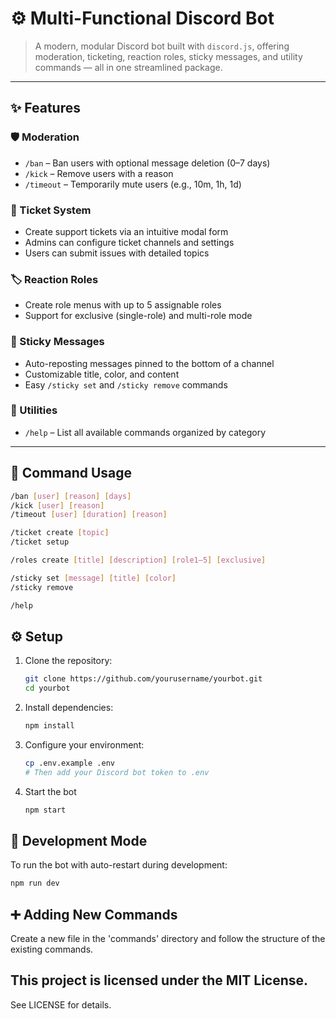 # ⚙️ Multi-Functional Discord Bot

> A modern, modular Discord bot built with `discord.js`, offering moderation, ticketing, reaction roles, sticky messages, and utility commands — all in one streamlined package.

---

## ✨ Features

### 🛡️ Moderation
- `/ban` – Ban users with optional message deletion (0–7 days)
- `/kick` – Remove users with a reason
- `/timeout` – Temporarily mute users (e.g., 10m, 1h, 1d)

### 🎫 Ticket System
- Create support tickets via an intuitive modal form
- Admins can configure ticket channels and settings
- Users can submit issues with detailed topics

### 🏷️ Reaction Roles
- Create role menus with up to 5 assignable roles
- Support for exclusive (single-role) and multi-role mode

### 📌 Sticky Messages
- Auto-reposting messages pinned to the bottom of a channel
- Customizable title, color, and content
- Easy `/sticky set` and `/sticky remove` commands

### 🔧 Utilities
- `/help` – List all available commands organized by category

---

## 🚀 Command Usage

```bash
/ban [user] [reason] [days]
/kick [user] [reason]
/timeout [user] [duration] [reason]

/ticket create [topic]
/ticket setup

/roles create [title] [description] [role1–5] [exclusive]

/sticky set [message] [title] [color]
/sticky remove

/help
```

## ⚙️ Setup

1. Clone the repository:
   ```bash
   git clone https://github.com/yourusername/yourbot.git
   cd yourbot
   ```

2. Install dependencies:
   ```bash
   npm install
   ```

3. Configure your environment:
   ```bash
   cp .env.example .env
   # Then add your Discord bot token to .env
   ```

4. Start the bot
   ```bash
   npm start
   ```

## 🧪 Development Mode
To run the bot with auto-restart during development:
```bash
npm run dev
```

## ➕ Adding New Commands
Create a new file in the 'commands' directory and follow the structure of the existing commands.

## This project is licensed under the MIT License.
See LICENSE for details.
